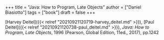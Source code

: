 +++
title = "Java: How to Program, Late Objects"
author = ["Daniel Biasiotto"]
tags = ["book"]
draft = false
+++

[Harvey Deitel]({{< relref "20210921120719-harvey_deitel.md" >}}), [Paul Deitel]({{< relref "20210921120738-paul_deitel.md" >}}), _Java: How to Program, Late Objects_, 1996 (Pearson, Global Edition, 11ed., 2017), pp.1242